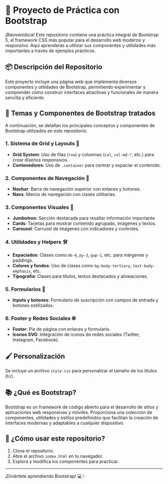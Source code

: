 # 🚀 Proyecto de Práctica con Bootstrap

¡Bienvenido/a! Este repositorio contiene una práctica integral de Bootstrap 5, el framework CSS más popular para el desarrollo web moderno y responsivo. Aquí aprenderás a utilizar sus componentes y utilidades más importantes a través de ejemplos prácticos. 

## 📦 Descripción del Repositorio

Este proyecto incluye una página web que implementa diversos componentes y utilidades de Bootstrap, permitiendo experimentar y comprender cómo construir interfaces atractivas y funcionales de manera sencilla y eficiente.

## 🎯 Temas y Componentes de Bootstrap tratados

A continuación, se detallan los principales conceptos y componentes de Bootstrap utilizados en este repositorio:

### 1. Sistema de Grid y Layouts 🧩
- **Grid System**: Uso de filas (`row`) y columnas (`col`, `col-md-*`, etc.) para crear diseños responsivos.
- **Contenedores**: Uso de `.container` para centrar y espaciar el contenido.

### 2. Componentes de Navegación 🧭
- **Navbar**: Barra de navegación superior con enlaces y botones.
- **Navs**: Menús de navegación con clases utilitarias.

### 3. Componentes Visuales 🎨
- **Jumbotron**: Sección destacada para resaltar información importante.
- **Cards**: Tarjetas para mostrar contenido agrupado, imágenes y textos.
- **Carousel**: Carrusel de imágenes con indicadores y controles.

### 4. Utilidades y Helpers 🛠️
- **Espaciados**: Clases como `mb-4`, `py-3`, `gap-2`, etc. para márgenes y paddings.
- **Colores y fondos**: Uso de clases como `bg-body-tertiary`, `text-body-emphasis`, etc.
- **Tipografía**: Clases para títulos, textos destacados y alineaciones.

### 5. Formularios 📝
- **Inputs y botones**: Formulario de suscripción con campos de entrada y botones estilizados.

### 6. Footer y Redes Sociales 🌐
- **Footer**: Pie de página con enlaces y formulario.
- **Iconos SVG**: Integración de iconos de redes sociales (Twitter, Instagram, Facebook).

## 🖌️ Personalización

Se incluye un archivo `style.css` para personalizar el tamaño de los títulos (`h1`).

## 📚 ¿Qué es Bootstrap?

Bootstrap es un framework de código abierto para el desarrollo de sitios y aplicaciones web responsivas y móviles. Proporciona una colección de componentes, utilidades y estilos predefinidos que facilitan la creación de interfaces modernas y adaptables a cualquier dispositivo.

## 🚦 ¿Cómo usar este repositorio?

1. Clona el repositorio.
2. Abre el archivo `index.html` en tu navegador.
3. Explora y modifica los componentes para practicar.

---

¡Diviértete aprendiendo Bootstrap! 💻✨
